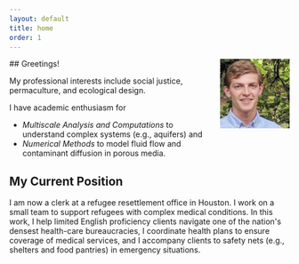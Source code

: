 ```yaml
---
layout: default
title: home
order: 1
---
```

<img src="images/portrait-5-20-17.jpg" style="float: right; margin: 0px 0px 23px 23px" height="125" width="125" > 
## Greetings!

My professional interests include social justice, permaculture, and ecological design. 

I have academic enthusiasm for 
- *Multiscale Analysis and Computations* to understand complex systems (e.g., aquifers) and
- *Numerical Methods* to model fluid flow and contaminant diffusion in porous media.


## My Current Position

I am now a clerk at a refugee resettlement office in Houston. I work on a small team to support refugees with complex medical conditions. In this work, I help limited English proficiency clients navigate one of the nation's densest health-care bureaucracies, I coordinate health plans to ensure coverage of medical services, and I accompany clients to safety nets (e.g., shelters and food pantries) in emergency situations.
